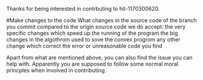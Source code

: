 Thanks for being interested in contrbuting to hit-1170300620.

#Make changes to the code
What changes in the source code of the branch you commit compared to the origin source code we do accept:
    the very specific changes which speed up the running of the program
    the big changes in the algothrom used to sove the convex progrom
    any other change which correct the error or unreasonable code you find
    
Apart from what are mentioned above, you can also find the issue you can help with.
Apparently you are supposed to follow some normal moral princples when involved in contributing.
